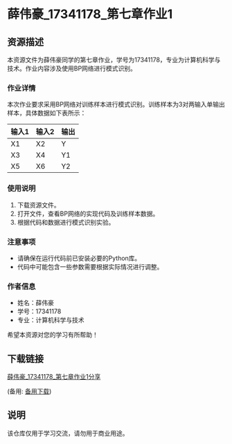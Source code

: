 # 薛伟豪_17341178_第七章作业1

## 资源描述

本资源文件为薛伟豪同学的第七章作业，学号为17341178，专业为计算机科学与技术。作业内容涉及使用BP网络进行模式识别。

### 作业详情

本次作业要求采用BP网络对训练样本进行模式识别。训练样本为3对两输入单输出样本，具体数据如下表所示：

| 输入1 | 输入2 | 输出 |
|-------|-------|------|
|  X1   |  X2   |  Y   |
|  X3   |  X4   |  Y1  |
|  X5   |  X6   |  Y2  |

### 使用说明

1. 下载资源文件。
2. 打开文件，查看BP网络的实现代码及训练样本数据。
3. 根据代码和数据进行模式识别实验。

### 注意事项

- 请确保在运行代码前已安装必要的Python库。
- 代码中可能包含一些参数需要根据实际情况进行调整。

### 作者信息

- 姓名：薛伟豪
- 学号：17341178
- 专业：计算机科学与技术

希望本资源对您的学习有所帮助！

## 下载链接
[薛伟豪_17341178_第七章作业1分享](https://pan.quark.cn/s/c15bfb85f8d8) 

(备用: [备用下载](https://pan.baidu.com/s/1dTzPF7p1Wfc6mLY58eFg-w?pwd=1234))

## 说明

该仓库仅用于学习交流，请勿用于商业用途。
